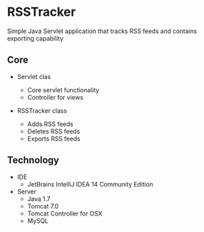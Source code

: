 # RSSTracker
Simple Java Servlet application that tracks RSS feeds and contains exporting capability

Core
-----
  - Servlet clas
    - Core servlet functionality
    - Controller for views
  
  - RSSTracker class
    - Adds RSS feeds
    - Deletes RSS feeds
    - Exports RSS feeds

Technology
-----
  - IDE
    - JetBrains IntelliJ IDEA 14 Community Edition
  - Server
    - Java 1.7
    - Tomcat 7.0
    - Tomcat Controller for OSX
    - MySQL
